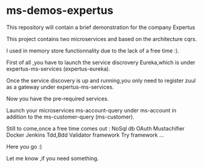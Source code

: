 # ms-demos-expertus
This repository will contain a brief demonstration for the company Expertus

This project contains two microservices and based on the architecture cqrs.

I used in memory store functionnality due to the lack of a free time :).

First of all ,you have to launch the service discrovery Eureka,which is under expertus-ms-services (expertus-eureka).

Once the service discovery is up and running,you only need to register zuul as a gateway under expertus-ms-services.

Now you have the pre-required services.

Launch your microservices ms-account-query under ms-account in addition to the ms-customer-query (ms-customer).

Still to come,once a free time comes out :
NoSql db
OAuth
Mustachifier
Docker
Jenkins
Tdd,Bdd
Validator framework
Try framework
...


Here you go :)

Let me know ,if you need something.
